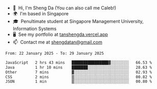 <!---
tan-sd/tan-sd is a ✨ special ✨ repository because its `README.md` (this file) appears on your GitHub profile.
You can click the Preview link to take a look at your changes.
--->
- 👋  Hi, I'm Sheng Da (You can also call me Caleb!)
- 🌍  I'm based in Singapore
- 🎓  Penultimate student at Singapore Management University, Information Systems
- 🖥️  See my portfolio at [tanshengda.vercel.app](https://tanshengda.vercel.app/)
- 📫  Contact me at [shengdatan@gmail.com](mailto:shengdatan@gmail.com)

<!--START_SECTION:waka-->

```txt
From: 22 January 2025 - To: 29 January 2025

JavaScript   2 hrs 43 mins   ████████████████▓░░░░░░░░   66.53 %
Java         1 hr 10 mins    ███████░░░░░░░░░░░░░░░░░░   28.63 %
Other        7 mins          ▓░░░░░░░░░░░░░░░░░░░░░░░░   02.93 %
CSS          2 mins          ▒░░░░░░░░░░░░░░░░░░░░░░░░   00.82 %
JSON         1 min           ▒░░░░░░░░░░░░░░░░░░░░░░░░   00.80 %
```

<!--END_SECTION:waka-->
